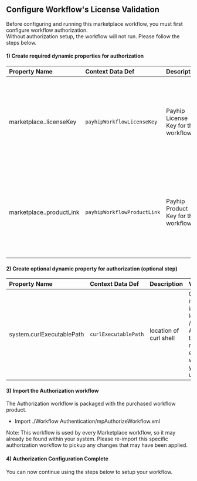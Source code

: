 
## Configure Workflow's License Validation 
Before configuring and running this marketplace workflow, you must first configure workflow authorization.  
Without authorization setup, the workflow will not run.  Please follow the steps below.

#### 1) Create required dynamic properties for authorization
| Property Name | Context Data Def | Description | Value |
| :--- | :--- | :--- | :--- |
| marketplace.<TODO UPDATE WITH YOUR WORKFLOW MP IDENTIFIER>.licenseKey | `payhipWorkflowLicenseKey` | Payhip License Key for this workflow.  | Enter the License Key found in the email received from Payhip upon purchase of this workflow
| marketplace.<TODO UPDATE WITH YOUR WORKFLOW MP IDENTIFIER>.productLink | `payhipWorkflowProductLink` | Payhip Product Key for this workflow.  | Enter the Product Key found in the email received from Payhip upon purchase of this workflow

#### 2) Create optional dynamic property for authorization (optional step)
| Property Name | Context Data Def | Description | Value |
| :--- | :--- | :--- | :--- |
| system.curlExecutablePath | `curlExecutablePath` | location of curl shell | Only required if curl shell install location is not /user/bin/curl. Also note, this property may already exist if other workflows in your system use curl

#### 3) Import the Authorization workflow
The Authorization workflow is packaged with the purchased workflow product. 

* Import ./Workflow Authentication/mpAuthorizeWorkflow.xml 

Note: This workflow is used by every Marketplace workflow, so it may already be found within your system.  Please re-import this specific authorization workflow to pickup any changes that may have been applied.

#### 4) Authorization Configuration Complete
You can now continue using the steps below to setup your workflow.
##
